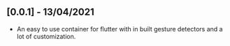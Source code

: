 ## [0.0.1] - 13/04/2021

* An easy to use container for flutter with in built gesture detectors and a lot of customization.
